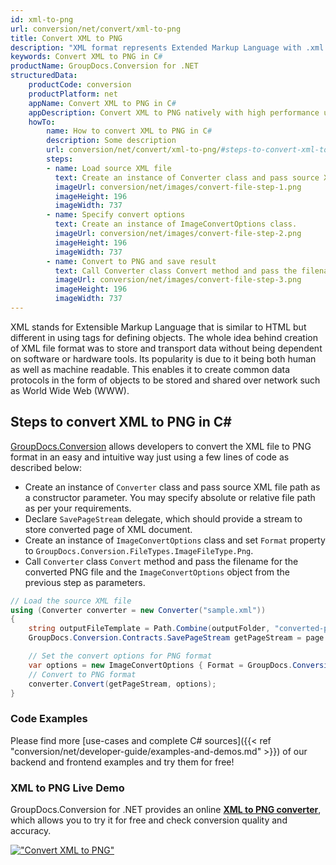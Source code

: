 ```yaml
---
id: xml-to-png
url: conversion/net/convert/xml-to-png
title: Convert XML to PNG
description: "XML format represents Extended Markup Language with .xml extension. Learn how to convert XML to PNG file programmatically in C# language using GroupDocs.Conversion for .NET library."
keywords: Convert XML to PNG in C#
productName: GroupDocs.Conversion for .NET
structuredData:
    productCode: conversion
    productPlatform: net
    appName: Convert XML to PNG in C#
    appDescription: Convert XML to PNG natively with high performance using C# language and server side GroupDocs.Conversion for .NET APIs, without the use of any software like Microsoft or Open Office.
    howTo:
        name: How to convert XML to PNG in C# 
        description: Some description
        url: conversion/net/convert/xml-to-png/#steps-to-convert-xml-to-png-in-c
        steps:
        - name: Load source XML file 
          text: Create an instance of Converter class and pass source XML file path as a constructor parameter. You may specify absolute or relative file path as per your requirements. 
          imageUrl: conversion/net/images/convert-file-step-1.png
          imageHeight: 196
          imageWidth: 737
        - name: Specify convert options 
          text: Create an instance of ImageConvertOptions class.
          imageUrl: conversion/net/images/convert-file-step-2.png
          imageHeight: 196
          imageWidth: 737
        - name: Convert to PNG and save result 
          text: Call Converter class Convert method and pass the filename for the converted HTML file and the ImageConvertOptions object from the previous step as parameters.
          imageUrl: conversion/net/images/convert-file-step-3.png
          imageHeight: 196
          imageWidth: 737
---
```


XML stands for Extensible Markup Language that is similar to HTML but different in using tags for defining objects. The whole idea behind creation of XML file format was to store and transport data without being dependent on software or hardware tools. Its popularity is due to it being both human as well as machine readable. This enables it to create common data protocols in the form of objects to be stored and shared over network such as World Wide Web (WWW).

## Steps to convert XML to PNG in C#

[GroupDocs.Conversion](https://products.groupdocs.com/conversion/net) allows developers to convert the XML file to PNG format in an easy and intuitive way just using a few lines of code as described below:

* Create an instance of `Converter` class and pass source XML file path as a constructor parameter. You may specify absolute or relative file path as per your requirements. 
* Declare `SavePageStream` delegate, which should provide a stream to store converted page of XML document.
* Create an instance of `ImageConvertOptions` class and set `Format` property to `GroupDocs.Conversion.FileTypes.ImageFileType.Png`.
* Call `Converter` class `Convert` method and pass the filename for the converted PNG file and the `ImageConvertOptions` object from the previous step as parameters.

```csharp
// Load the source XML file
using (Converter converter = new Converter("sample.xml"))
{
    string outputFileTemplate = Path.Combine(outputFolder, "converted-page-{0}.png");
    GroupDocs.Conversion.Contracts.SavePageStream getPageStream = page => new FileStream(string.Format(outputFileTemplate, page), FileMode.Create);

    // Set the convert options for PNG format
    var options = new ImageConvertOptions { Format = GroupDocs.Conversion.FileTypes.ImageFileType.Png };   
    // Convert to PNG format
    converter.Convert(getPageStream, options);
}
```

### Code Examples

Please find more [use-cases and complete C# sources]({{< ref "conversion/net/developer-guide/examples-and-demos.md" >}}) of our backend and frontend examples and try them for free!

### XML to PNG Live Demo

GroupDocs.Conversion for .NET provides an online [**XML to PNG converter**](https://products.groupdocs.app/conversion/xml-to-png), which allows you to try it for free and check conversion quality and accuracy.

[!["Convert XML to PNG"](conversion/net/images/convert-to-png/convert-xml-to-png.png)](https://products.groupdocs.app/conversion/xml-to-png)